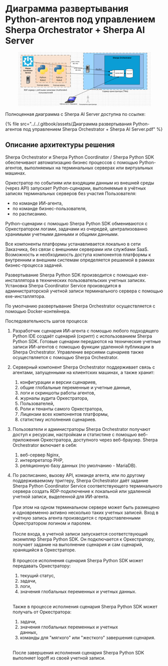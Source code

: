 # Диаграмма развертывания Python-агентов под управлением Sherpa Orchestrator + Sherpa AI Server

<figure><img src="../../.gitbook/assets/изображение (250).png" alt=""><figcaption></figcaption></figure>

Полноценная диаграмма с Sherpa AI Server доступна по ссылке:

{% file src="../../.gitbook/assets/Диаграмма развертывания Python-агентов под управлением Sherpa Orchestrator + Sherpa AI Server.pdf" %}

## Описание архитектуры решения

Sherpa Orchestrator и Sherpa Python Coordinator / Sherpa Python SDK обеспечивают автоматизацию бизнес процессов с помощью Python-агентов, выполняемых на терминальных серверах или виртуальных машинах.

Оркестратор по событиям или входящим данным из внешней среды (через API) запускает Python-сценарии, выполняемые в учётных записях терминальных серверов без участия Пользователя:

* по команде ИИ-агента,
* по команде бизнес-пользователя,
* по расписанию.&#x20;

Python-сценарии с помощью Sherpa Python SDK обмениваются с Оркестратором логами, задачами из очередей, централизованно хранимыми учетными данными и общими данными.

Все компоненты платформы устанавливается локально в сети Заказчика, без связи с внешними серверами или службами SaaS. Возможность и необходимость доступа компонентов платформы к внутренним и внешним системам определяется решаемой в рамках бизнес-процесса задачей.&#x20;

Развертывание Sherpa Python SDK производится с помощью exe-инсталлятора в технических пользовательских учетных записях. Установка Sherpa Coordinator Service производится в администраторской учетной записи терминального сервера с помощью exe-инсталлятора.

По умолчанию развертывание Sherpa Orchestrator осуществляется с помощью Docker-контейнера.

Последовательность шагов процесса:

1. Разработчик сценария ИИ-агента с помощью любого подходящего Python IDE создаёт сценарий (скрипт) с использованием Sherpa Python SDK. Готовые сценарии передаются на технические учетные записи ИИ-агентов с помощью функции удаленной публикации в Sherpa Orchestrator. Управление версиями сценариев также осуществляется с помощью Sherpa Orchestrator.
2. Серверный компонент Sherpa Orchestrator поддерживает связь с агентами, запущенными на клиентских машинах, а также хранит:&#x20;
   1. конфигурации и версии сценариев,&#x20;
   2. общие глобальные переменные и учетные данные,&#x20;
   3. логи и  скриншоты работы агентов,&#x20;
   4. журналы аудита Оркестратора,&#x20;
   5. Пользователей,&#x20;
   6. Роли и тенанты самого Оркестратора,
   7. Лицензии всех компонентов платформы,
   8. статистику исполнения сценариев.
3. Пользователи и администраторы Sherpa Orchestrator получают доступ к ресурсам, настройкам и статистике с помощью веб-приложения Оркестратора, доступного через веб-браузер. Sherpa Orchestrator включает в себя:
   1. веб-сервер Nginx,&#x20;
   2. интерпретатор PHP,
   3. реляционную базу данных (по умолчанию - MariaDB).
4.  По расписанию, вызову API, команде агента, или по другому поддерживаемому триггеру, Sherpa Orchestrator даёт задание Sherpa Python Coordinator Service соответствующего терминального сервера создать RDP-подключение к локальной или удаленной учетной записи, выделенной для ИИ-агента. \
    \
    При этом на одном терминальном сервере может быть размещено и одновременно активно несколько таких учетных записей. Вход в учётную запись агента производится с предоставленными Оркестратором логином и паролем. \
    \
    После входа, в учетной записи запускается соответствующий экземпляр Sherpa Python SDK. Он подключается к Оркестратору, получает задание на выполнение сценария и сам сценарий, хранящийся в Оркестраторе. \
    \
    В процессе исполнения сценария Sherpa Python SDK может передавать Оркестратору:

    1. текущий статус,&#x20;
    2. задачи,&#x20;
    3. логи,&#x20;
    4. значения глобальных переменных и учетных данных.

    \
    Также в процессе исполнения сценария Sherpa Python SDK может получать от Оркестратора:

    1. задачи,&#x20;
    2. значения глобальных переменных и учетных\
       данных,&#x20;
    3. команды для "мягкого" или "жесткого" завершения сценария.&#x20;

    \
    После завершения исполнения сценария Sherpa Python SDK выполняет logoff из своей учетной записи.
